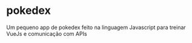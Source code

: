 # pokedex
Um pequeno app de pokedex feito na linguagem Javascript para treinar VueJs e comunicação com APIs
